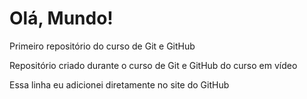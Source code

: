 # Olá, Mundo!
 Primeiro repositório do curso de Git e GitHub

 Repositório criado durante o curso de Git e GitHub do curso em vídeo 
 
 Essa linha eu adicionei diretamente no site do GitHub
 
